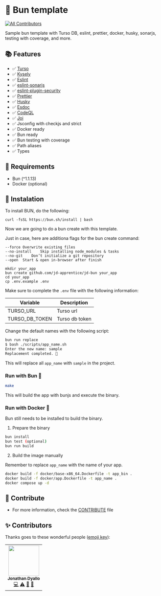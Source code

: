 # 🧅 Bun template

[![All Contributors](https://img.shields.io/github/all-contributors/jd-apprentice/jd-bun?color=ee8449&style=flat-square)](#contributors)

Sample bun template with Turso DB, eslint, prettier, docker, husky, sonarjs, testing with coverage, and more.

## 📚 Features

- ✅ [Turso](https://turso.tech)
- ✅ [Kysely](https://www.kysely.dev/)
- ✅ [Eslint](https://eslint.org/)
- ✅ [eslint-sonarjs](https://github.com/SonarSource/eslint-plugin-sonarjs)
- ✅ [eslint-plugin-security](https://github.com/eslint-community/eslint-plugin-security)
- ✅ [Prettier](https://prettier.io/)
- ✅ [Husky](https://typicode.github.io/husky/)
- ✅ [Esdoc](https://esdoc.org/)
- ✅ [CodeQL](https://codeql.github.com/)
- ✅ [Joi](https://joi.dev/)
- ✅ Jsconfig with checkjs and strict
- ✅ Docker ready
- ✅ Bun ready
- ✅ Bun testing with coverage
- ✅ Path aliases
- ✅ Types

## 🧰 Requirements

- Bun (^1.1.13)
- Docker (optional)

## 💾 Instalation

To install BUN, do the following:

```shell
curl -fsSL https://bun.sh/install | bash
```

Now we are going to do a bun create with this template.

Just in case, here are additiona flags for the bun create command:

```shell
--force	Overwrite existing files
--no-install	Skip installing node_modules & tasks
--no-git	Don’t initialize a git repository
--open	Start & open in-browser after finish
```

```shell
mkdir your_app
bun create github.com/jd-apprentice/jd-bun your_app
cd your_app
cp .env.example .env
```

Make sure to complete the `.env` file with the following information:

| Variable | Description |
| --- | --- |
| TURSO_URL | Turso url |
| TURSO_DB_TOKEN | Turso db token |

Change the default names with the following script:

```bash
bun run replace     
$ bash ./scripts/app_name.sh
Enter the new name: sample
Replacement completed. 🚀
```

This will replace all `app_name` with `sample` in the project.

### Run with Bun 🧅

```bash
make
```

This will build the app with bunjs and execute the binary.

### Run with Docker 🐳

Bun still needs to be installed to build the binary.

1. Prepare the binary

```bash
bun install
bun test (optional)
bun run build
```

2. Build the image manually

Remember to replace `app_name` with the name of your app.

```bash
docker build -f docker/base-x86_64.Dockerfile -t app_bin .
docker build -f docker/app.Dockerfile -t app_name .
docker compose up -d
```

## 🤝 Contribute

- For more information, check the [CONTRIBUTE](./CONTRIBUTE.md) file

## ✨ Contributors 

Thanks goes to these wonderful people ([emoji key](https://allcontributors.org/docs/en/emoji-key)):

<!-- ALL-CONTRIBUTORS-LIST:START - Do not remove or modify this section -->
<!-- prettier-ignore-start -->
<!-- markdownlint-disable -->
<table>
  <tr>
    <td align="center"><a href="https://jonathan.com.ar/es"><img src="https://avatars.githubusercontent.com/u/68082746?v=4?s=100" width="100px;" alt=""/><br /><sub><b>Jonathan Dyallo</b></sub></a><br /><a href="https://github.com/jd-apprentice/waifuland-api/commits?author=jd-apprentice" title="Code">💻</a> <a href="https://github.com/jd-apprentice/waifuland-api/commits?author=jd-apprentice" title="Tests">⚠️</a> <a href="https://github.com/jd-apprentice/waifuland-api/commits?author=jd-apprentice" title="Documentation">📖</a> <a href="#maintenance-jd-apprentice" title="Maintenance">🚧</a></td>
  </tr>
</table>